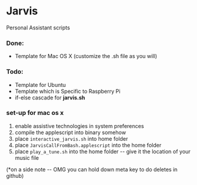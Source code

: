 Jarvis
======

Personal Assistant scripts

### Done:

* Template for Mac OS X (customize the .sh file as you will)

### Todo:

* Template for Ubuntu
* Template which is Specific to Raspberry Pi
* if-else cascade for **jarvis.sh**


### set-up for mac os x

1. enable assistive technologies in system preferences
2. compile the applescript into binary somehow
3. place `interactive_jarvis.sh` into home folder
4. place `JarvisCallFromBash.applescript` into the home folder
5. place `play_a_tune.sh` into the home folder -- give it the location of your music file


(*on a side note -- OMG you can hold down meta key to do deletes in github)
